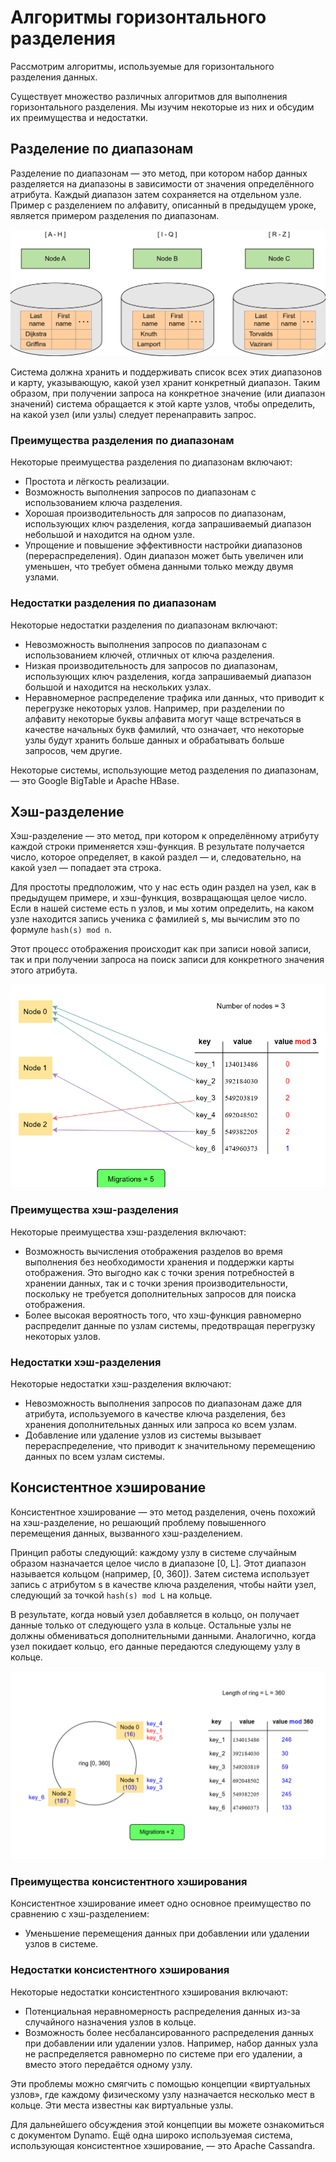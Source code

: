 # Алгоритмы горизонтального разделения

Рассмотрим алгоритмы, используемые для горизонтального разделения данных.

Существует множество различных алгоритмов для выполнения горизонтального разделения. Мы изучим некоторые из них и обсудим их преимущества и недостатки.

## Разделение по диапазонам

Разделение по диапазонам — это метод, при котором набор данных разделяется на диапазоны в зависимости от значения определённого атрибута. Каждый диапазон затем сохраняется на отдельном узле. Пример с разделением по алфавиту, описанный в предыдущем уроке, является примером разделения по диапазонам.

![img.png](img/3.png)

Система должна хранить и поддерживать список всех этих диапазонов и карту, указывающую, какой узел хранит конкретный диапазон. Таким образом, при получении запроса на конкретное значение (или диапазон значений) система обращается к этой карте узлов, чтобы определить, на какой узел (или узлы) следует перенаправить запрос.

### Преимущества разделения по диапазонам

Некоторые преимущества разделения по диапазонам включают:

- Простота и лёгкость реализации.
- Возможность выполнения запросов по диапазонам с использованием ключа разделения.
- Хорошая производительность для запросов по диапазонам, использующих ключ разделения, когда запрашиваемый диапазон небольшой и находится на одном узле.
- Упрощение и повышение эффективности настройки диапазонов (перераспределения). Один диапазон может быть увеличен или уменьшен, что требует обмена данными только между двумя узлами.

### Недостатки разделения по диапазонам

Некоторые недостатки разделения по диапазонам включают:

- Невозможность выполнения запросов по диапазонам с использованием ключей, отличных от ключа разделения.
- Низкая производительность для запросов по диапазонам, использующих ключ разделения, когда запрашиваемый диапазон большой и находится на нескольких узлах.
- Неравномерное распределение трафика или данных, что приводит к перегрузке некоторых узлов. Например, при разделении по алфавиту некоторые буквы алфавита могут чаще встречаться в качестве начальных букв фамилий, что означает, что некоторые узлы будут хранить больше данных и обрабатывать больше запросов, чем другие.

Некоторые системы, использующие метод разделения по диапазонам, — это Google BigTable и Apache HBase.

## Хэш-разделение

Хэш-разделение — это метод, при котором к определённому атрибуту каждой строки применяется хэш-функция. В результате получается число, которое определяет, в какой раздел — и, следовательно, на какой узел — попадает эта строка.

Для простоты предположим, что у нас есть один раздел на узел, как в предыдущем примере, и хэш-функция, возвращающая целое число. Если в нашей системе есть n узлов, и мы хотим определить, на каком узле находится запись ученика с фамилией s, мы вычислим это по формуле `hash(s) mod n`.

Этот процесс отображения происходит как при записи новой записи, так и при получении запроса на поиск записи для конкретного значения этого атрибута.

![img.png](img/4.png)

### Преимущества хэш-разделения

Некоторые преимущества хэш-разделения включают:

- Возможность вычисления отображения разделов во время выполнения без необходимости хранения и поддержки карты отображения. Это выгодно как с точки зрения потребностей в хранении данных, так и с точки зрения производительности, поскольку не требуется дополнительных запросов для поиска отображения.
- Более высокая вероятность того, что хэш-функция равномерно распределит данные по узлам системы, предотвращая перегрузку некоторых узлов.

### Недостатки хэш-разделения

Некоторые недостатки хэш-разделения включают:

- Невозможность выполнения запросов по диапазонам даже для атрибута, используемого в качестве ключа разделения, без хранения дополнительных данных или запроса ко всем узлам.
- Добавление или удаление узлов из системы вызывает перераспределение, что приводит к значительному перемещению данных по всем узлам системы.

## Консистентное хэширование

Консистентное хэширование — это метод разделения, очень похожий на хэш-разделение, но решающий проблему повышенного перемещения данных, вызванного хэш-разделением.

Принцип работы следующий: каждому узлу в системе случайным образом назначается целое число в диапазоне [0, L]. Этот диапазон называется кольцом (например, [0, 360]). Затем система использует запись с атрибутом s в качестве ключа разделения, чтобы найти узел, следующий за точкой `hash(s) mod L` на кольце.

В результате, когда новый узел добавляется в кольцо, он получает данные только от следующего узла в кольце. Остальные узлы не должны обмениваться дополнительными данными. Аналогично, когда узел покидает кольцо, его данные передаются следующему узлу в кольце.

![img.png](img/5.png)

### Преимущества консистентного хэширования

Консистентное хэширование имеет одно основное преимущество по сравнению с хэш-разделением:

- Уменьшение перемещения данных при добавлении или удалении узлов в системе.

### Недостатки консистентного хэширования

Некоторые недостатки консистентного хэширования включают:

- Потенциальная неравномерность распределения данных из-за случайного назначения узлов в кольце.
- Возможность более несбалансированного распределения данных при добавлении или удалении узлов. Например, набор данных узла не распределяется равномерно по системе при его удалении, а вместо этого передаётся одному узлу.

Эти проблемы можно смягчить с помощью концепции «виртуальных узлов», где каждому физическому узлу назначается несколько мест в кольце. Эти места известны как виртуальные узлы.

Для дальнейшего обсуждения этой концепции вы можете ознакомиться с документом Dynamo. Ещё одна широко используемая система, использующая консистентное хэширование, — это Apache Cassandra.